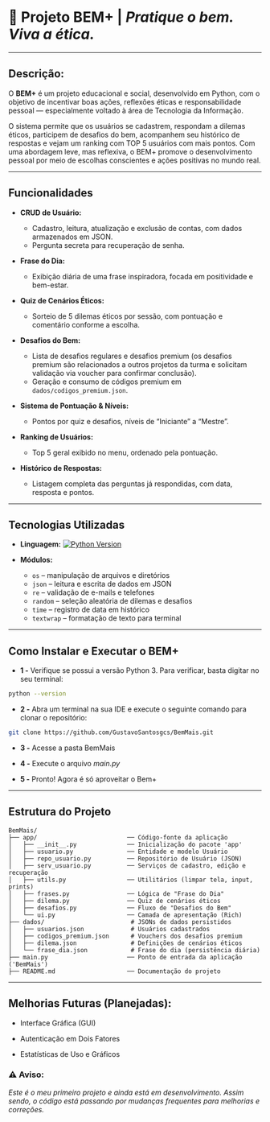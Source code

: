 # 🧠 **Projeto BEM+ | _Pratique o bem. Viva a ética._** 
---

##   **Descrição:**

O **BEM+** é um projeto educacional e social, desenvolvido em Python, com o objetivo de incentivar boas ações, reflexões éticas e responsabilidade pessoal — especialmente voltado à área de Tecnologia da Informação.

O sistema permite que os usuários se cadastrem, respondam a dilemas éticos, participem de desafios do bem, acompanhem seu histórico de respostas e vejam um ranking com TOP 5 usuários com mais pontos. Com uma abordagem leve, mas reflexiva, o BEM+ promove o desenvolvimento pessoal por meio de escolhas conscientes e ações positivas no mundo real.

---
##  **Funcionalidades**

- **CRUD de Usuário:**  
  - Cadastro, leitura, atualização e exclusão de contas, com dados armazenados em JSON.  
  - Pergunta secreta para recuperação de senha.

- **Frase do Dia:**  
  - Exibição diária de uma frase inspiradora, focada em positividade e bem-estar.

- **Quiz de Cenários Éticos:**  
  - Sorteio de 5 dilemas éticos por sessão, com pontuação e comentário conforme a escolha.  

- **Desafios do Bem:**  
  - Lista de desafios regulares e desafios premium (os desafios premium são relacionados a outros projetos da turma e solicitam validação via voucher para confirmar conclusão).  
  - Geração e consumo de códigos premium em `dados/codigos_premium.json`.

- **Sistema de Pontuação & Níveis:**  
  - Pontos por quiz e desafios, níveis de “Iniciante” a “Mestre”.

- **Ranking de Usuários:**  
  - Top 5 geral exibido no menu, ordenado pela pontuação.

- **Histórico de Respostas:**  
  - Listagem completa das perguntas já respondidas, com data, resposta e pontos.

---
## **Tecnologias Utilizadas**

- **Linguagem:** [![Python Version](https://img.shields.io/badge/python-3.10+-blue)](https://www.python.org/)

- **Módulos:**  
  - `os` – manipulação de arquivos e diretórios  
  - `json` – leitura e escrita de dados em JSON  
  - `re` – validação de e-mails e telefones  
  - `random` – seleção aleatória de dilemas e desafios  
  - `time` – registro de data em histórico  
  - `textwrap` – formatação de texto para terminal  
---

##  **Como Instalar e Executar o BEM+**

- **1 -** Verifique se possui a versão Python 3.
  Para verificar, basta digitar no seu terminal: 
```bash
python --version
```  
- **2 -** Abra um terminal na sua IDE e execute o seguinte comando para clonar o repositório:

```bash
git clone https://github.com/GustavoSantosgcs/BemMais.git
```

- **3 -** Acesse a pasta BemMais

- **4 -** Execute o arquivo *main.py*

- **5 -** Pronto! Agora é só aproveitar o Bem+

---
##  **Estrutura do Projeto**
```
BemMais/
├── app/                         ── Código-fonte da aplicação
│   ├── __init__.py              ── Inicialização do pacote 'app'
│   ├── usuario.py               ── Entidade e modelo Usuário
│   ├── repo_usuario.py          ── Repositório de Usuário (JSON)
│   ├── serv_usuario.py          ── Serviços de cadastro, edição e recuperação
│   ├── utils.py                 ── Utilitários (limpar tela, input, prints)
│   ├── frases.py                ── Lógica de "Frase do Dia"
│   ├── dilema.py                ── Quiz de cenários éticos
│   ├── desafios.py              ── Fluxo de "Desafios do Bem"
│   └── ui.py                    ── Camada de apresentação (Rich)
├── dados/                        # JSONs de dados persistidos
│   ├── usuarios.json             # Usuários cadastrados
│   ├── codigos_premium.json      # Vouchers dos desafios premium
│   ├── dilema.json               # Definições de cenários éticos
│   └── frase_dia.json            # Frase do dia (persistência diária)
├── main.py                      ── Ponto de entrada da aplicação ('BemMais')
├── README.md                    ── Documentação do projeto

```
---
## **Melhorias Futuras (Planejadas):**

-  Interface Gráfica (GUI)

-  Autenticação em Dois Fatores

-  Estatísticas de Uso e Gráficos


### ⚠️ **Aviso:**
 *Este é o meu primeiro projeto e ainda está em desenvolvimento. Assim sendo, o código está passando por mudanças frequentes para melhorias e correções.*